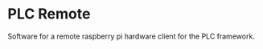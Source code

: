 PLC Remote
=================================

Software for a remote raspberry pi hardware client for the PLC framework.
